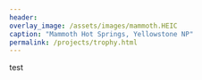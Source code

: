 ```yaml
---
header:
overlay_image: /assets/images/mammoth.HEIC
caption: "Mammoth Hot Springs, Yellowstone NP"
permalink: /projects/trophy.html
---
```

test
